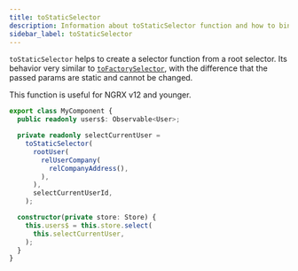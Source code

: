 ```yaml
---
title: toStaticSelector
description: Information about toStaticSelector function and how to bind param to a root selector
sidebar_label: toStaticSelector
---
```


`toStaticSelector` helps to create a selector function from a root selector.
Its behavior very similar to [`toFactorySelector`](./to-factory-selector.md),
with the difference that the passed params are static and cannot be changed.

This function is useful for NGRX v12 and younger.

```ts
export class MyComponent {
  public readonly users$: Observable<User>;

  private readonly selectCurrentUser =
    toStaticSelector(
      rootUser(
        relUserCompany(
          relCompanyAddress(),
        ),
      ),
      selectCurrentUserId,
    );

  constructor(private store: Store) {
    this.users$ = this.store.select(
      this.selectCurrentUser,
    );
  }
}
```
